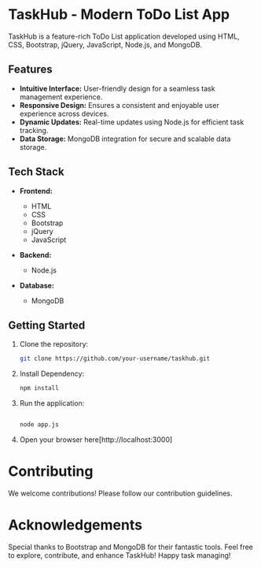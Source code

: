 # TaskHub - Modern ToDo List App

TaskHub is a feature-rich ToDo List application developed using HTML, CSS, Bootstrap, jQuery, JavaScript, Node.js, and MongoDB.

## Features

- **Intuitive Interface:** User-friendly design for a seamless task management experience.
- **Responsive Design:** Ensures a consistent and enjoyable user experience across devices.
- **Dynamic Updates:** Real-time updates using Node.js for efficient task tracking.
- **Data Storage:** MongoDB integration for secure and scalable data storage.

## Tech Stack

- **Frontend:**
  - HTML
  - CSS
  - Bootstrap
  - jQuery
  - JavaScript

- **Backend:**
  - Node.js

- **Database:**
  - MongoDB

## Getting Started

1. Clone the repository:

   ```bash
   git clone https://github.com/your-username/taskhub.git
2. Install Dependency:

   ```bash
   npm install

3. Run the application:

   ```bash

   node app.js

4. Open your browser here[http://localhost:3000]

# Contributing

We welcome contributions! Please follow our contribution guidelines.

# Acknowledgements

Special thanks to Bootstrap and MongoDB for their fantastic tools.
Feel free to explore, contribute, and enhance TaskHub! Happy task managing!
